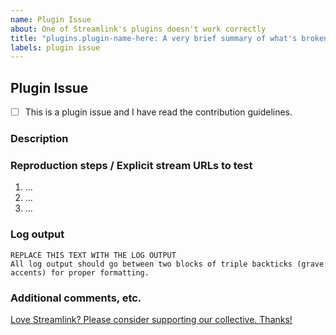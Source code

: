 ```yaml
---
name: Plugin Issue
about: One of Streamlink's plugins doesn't work correctly
title: "plugins.plugin-name-here: A very brief summary of what's broken"
labels: plugin issue
---
```


<!--
Thanks for reporting a plugin issue!
USE THE TEMPLATE. Otherwise your plugin issue may be rejected.

First, see the contribution guidelines:
https://github.com/streamlink/streamlink/blob/master/CONTRIBUTING.md#contributing-to-streamlink

Plugin issues describe broken functionality within a plugin's code base, eg. the streaming site has made breaking changes, streams don't get resolved correctly, or authentication has stopped working, etc.

Also check the list of open and closed plugin issues:
https://github.com/streamlink/streamlink/issues?q=is%3Aissue+label%3A%22plugin+issue%22

Please see the text preview to avoid unnecessary formatting errors.
-->


## Plugin Issue

<!-- Replace [ ] with [x] in order to check the box -->
- [ ] This is a plugin issue and I have read the contribution guidelines.


### Description

<!-- Explain the plugin issue as thoroughly as you can. -->


### Reproduction steps / Explicit stream URLs to test

<!-- How can we reproduce this? Please note the exact steps below using the list format supplied. If you need more steps please add them. -->

1. ...
2. ...
3. ...


### Log output

<!--
DEBUG LOG OUTPUT IS REQUIRED for a plugin issue!
INCLUDE THE ENTIRE COMMAND LINE and make sure to **remove usernames and passwords**

Use the `--loglevel debug` parameter and avoid using parameters which suppress log output.
Debug log includes important details about your platform. Don't remove it.
https://streamlink.github.io/latest/cli.html#cmdoption-loglevel

You can copy the output to https://gist.github.com/ or paste it below.

Don't post screenshots of the log output and instead copy the text from your terminal application.
-->

```
REPLACE THIS TEXT WITH THE LOG OUTPUT
All log output should go between two blocks of triple backticks (grave accents) for proper formatting.
```


### Additional comments, etc.



[Love Streamlink? Please consider supporting our collective. Thanks!](https://opencollective.com/streamlink/donate)
